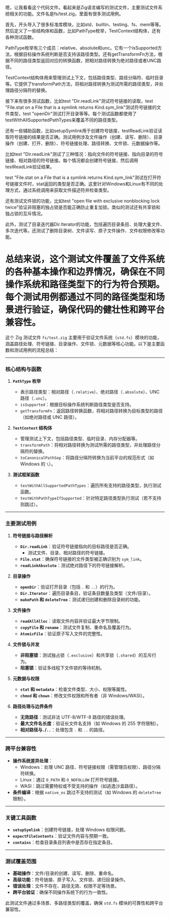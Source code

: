嗯，让我看看这个代码文件。看起来是Zig语言编写的测试文件，主要测试文件系统相关的功能。文件名是fs/test.zig，里面有很多测试用例。

首先，开头导入了很多标准库模块，比如std、builtin、testing、fs、mem等等。然后定义了一些结构体和函数，比如PathType枚举，TestContext结构体，还有各种测试函数。

PathType枚举有三个成员：relative、absolute和unc。它有一个isSupported方法，根据目标操作系统判断是否支持该路径类型。还有getTransformFn方法，根据不同的路径类型返回对应的转换函数，把相对路径转换为绝对路径或者UNC路径。

TestContext结构体用来管理测试上下文，包括路径类型、路径分隔符、临时目录等。它提供了transformPath方法，将相对路径转换为测试所需的路径类型，并处理路径分隔符的替换。

接下来有很多测试函数，比如test "Dir.readLink"测试符号链接的读取，test "File.stat on a File that is a symlink returns Kind.sym_link"测试符号链接的文件类型，test "openDir"测试打开目录等等。每个测试函数都使用了testWithAllSupportedPathTypes来覆盖不同的路径类型。

还有一些辅助函数，比如setupSymlink用于创建符号链接，testReadLink验证读取符号链接的结果是否正确。测试用例涉及文件操作（创建、读写、删除）、目录操作（创建、打开、删除）、符号链接处理、路径转换、文件锁、元数据操作等。

比如test "Dir.readLink"测试了三种情况：指向文件的符号链接、指向目录的符号链接、相对路径的符号链接。每个情况都会创建符号链接，然后调用testReadLink验证结果。

test "File.stat on a File that is a symlink returns Kind.sym_link"测试在打开符号链接文件时，stat返回的类型是否正确。这里针对Windows和Linux有不同的处理方式，通过系统调用来获取文件描述符并检查类型。

还有测试文件锁的功能，比如test "open file with exclusive nonblocking lock twice"验证非阻塞的独占锁是否能正确防止重复加锁。类似的测试还有共享锁和独占锁的互斥情况。

此外，测试了目录迭代器Dir.Iterator的功能，包括遍历目录条目、处理大量文件、多次迭代等。还测试了删除目录树、文件读写、原子文件操作、文件权限修改等功能。

总结来说，这个测试文件覆盖了文件系统的各种基本操作和边界情况，确保在不同操作系统和路径类型下的行为符合预期。每个测试用例都通过不同的路径类型和场景进行验证，确保代码的健壮性和跨平台兼容性。
================================================
这个 Zig 测试文件 `fs/test.zig` 主要用于验证文件系统（`std.fs`）模块的功能，涵盖路径处理、符号链接、目录操作、文件锁、元数据等核心功能。以下是主要函数和测试用例的流程总结：

---

### **核心结构与函数**
1. **`PathType` 枚举**  
   - 表示路径类型：相对路径（`.relative`）、绝对路径（`.absolute`）、UNC 路径（`.unc`）。
   - `isSupported`：根据目标操作系统判断路径类型是否支持。
   - `getTransformFn`：返回路径转换函数，将相对路径转换为目标类型的路径（如绝对路径或 UNC 路径）。

2. **`TestContext` 结构体**  
   - 管理测试上下文，包括路径类型、临时目录、内存分配器等。
   - `transformPath`：将相对路径转换为测试所需的路径类型，并处理路径分隔符的替换。
   - `toCanonicalPathSep`：将路径分隔符转换为当前平台的规范形式（如 Windows 的 `\`）。

3. **测试框架函数**  
   - `testWithAllSupportedPathTypes`：遍历所有支持的路径类型，执行测试函数。
   - `testWithPathTypeIfSupported`：针对特定路径类型执行测试（若不支持则跳过）。

---

### **主要测试用例**
1. **符号链接与路径解析**  
   - **`Dir.readLink`**：验证符号链接指向的目标路径是否正确。
     - 测试文件、目录、相对路径的符号链接。
   - **`File.stat`**：确保符号链接的文件类型被正确识别为 `sym_link`。
   - **`readLinkAbsolute`**：测试绝对路径下的符号链接解析。

2. **目录操作**  
   - **`openDir`**：验证打开目录（包括 `.` 和 `..`）的行为。
   - **`Dir.Iterator`**：遍历目录条目，验证条目数量及类型（文件/目录）。
   - **`makePath` 和 `deleteTree`**：测试递归创建和删除目录树的功能。

3. **文件操作**  
   - **`readAllAlloc`**：读取文件内容并验证最大字节限制。
   - **`copyFile` 和 `rename`**：测试文件复制、重命名及覆盖行为。
   - **`AtomicFile`**：验证原子写入文件的完整性。

4. **文件锁与并发**  
   - **非阻塞锁**：测试独占锁（`.exclusive`）和共享锁（`.shared`）的互斥行为。
   - **阻塞锁**：验证多线程下文件锁的等待机制。

5. **元数据与权限**  
   - **`stat` 和 `metadata`**：检查文件类型、大小、权限等属性。
   - **`chmod` 和 `chown`**：修改文件权限和所有者（非 Windows/WASI）。

6. **路径处理与边界条件**  
   - **无效路径**：测试非法 UTF-8/WTF-8 路径的错误处理。
   - **最大文件名长度**：验证长文件名支持（如 Windows 的 255 字符限制）。
   - **相对路径与`.`/`..`**：处理包含 `.` 和 `..` 的路径。

---

### **跨平台兼容性**
- **操作系统差异处理**：
  - Windows：处理 UNC 路径、符号链接权限（需管理员权限）、路径分隔符转换。
  - Linux：通过 `O_PATH` 和 `O_NOFOLLOW` 打开符号链接。
  - WASI：跳过需要特权或不受支持的操作（如逃逸沙盒路径）。
- **条件编译**：根据 `native_os` 跳过不支持的测试（如 Windows 的 `deleteTree` 限制）。

---

### **关键工具函数**
- **`setupSymlink`**：创建符号链接，处理 Windows 权限问题。
- **`expectFileContents`**：验证文件内容与预期一致。
- **`contains`**：检查目录条目列表中是否存在指定条目。

---

### **测试覆盖范围**
- **基础操作**：文件/目录的创建、读写、删除、重命名。
- **高级功能**：符号链接、原子写入、文件锁、递归目录操作。
- **错误处理**：文件不存在、路径无效、权限不足等场景。
- **跨平台验证**：确保不同操作系统下的行为一致性。

此测试文件通过多场景、多路径类型的覆盖，确保 `std.fs` 模块的可靠性和跨平台兼容性。